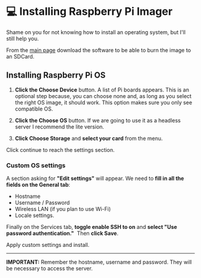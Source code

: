 # 💻 Installing Raspberry Pi Imager

Shame on you for not knowing how to install an operating system, but I'll still help you.

From the [main page](https://www.raspberrypi.com/software/) download the software to be able to burn the image to an SDCard.

## Installing Raspberry Pi OS

1. **Click the Choose Device** button. A list of Pi boards appears. This is an optional step because, you can choose none and, as long as you select the right OS image, it should work. This option makes sure you only see compatible OS.

2. **Click the Choose OS** button. If we are going to use it as a headless server I recommend the lite version.

3. **Click Choose Storage** and **select your card** from the menu.

Click continue to reach the settings section.

### Custom OS settings

A section asking for **"Edit settings"** will appear. We need to **fill in all the fields on the General tab**: 
  - Hostname
  - Username / Password
  - Wireless LAN (if you plan to use Wi-Fi)
  - Locale settings.

Finally on the Services tab, **toggle enable SSH to on** and **select "Use password authentication."**  Then **click Save**.

Apply custom settings and install.

---

**IMPORTANT:** Remember the hostname, username and password. They will be necessary to access the server. 
